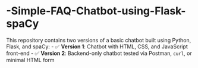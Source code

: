 # -Simple-FAQ-Chatbot-using-Flask-spaCy
This repository contains two versions of a basic chatbot built using Python, Flask, and spaCy:  - ✅ **Version 1**: Chatbot with HTML, CSS, and JavaScript front-end - ✅ **Version 2**: Backend-only chatbot tested via Postman, `curl`, or minimal HTML form
